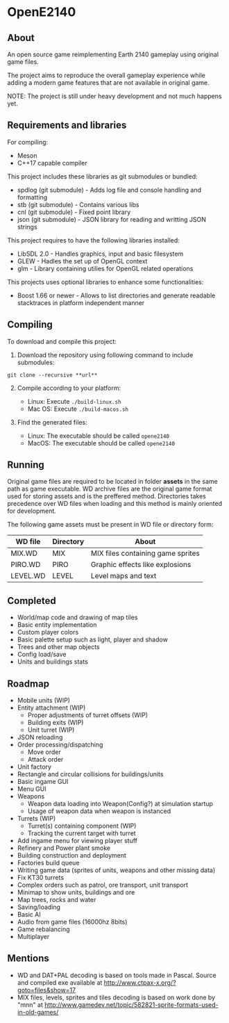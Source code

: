 # OpenE2140

## About
An open source game reimplementing Earth 2140 gameplay using original game files.

The project aims to reproduce the overall gameplay experience while adding a modern game features
that are not available in original game.

NOTE: The project is still under heavy development and not much happens yet.

## Requirements and libraries
For compiling:
- Meson
- C++17 capable compiler

This project includes these libraries as git submodules or bundled:
- spdlog (git submodule) - Adds log file and console handling and formatting
- stb (git submodule) - Contains various libs
- cnl (git submodule) - Fixed point library
- json (git submodule) - JSON library for reading and writting JSON strings

This project requires to have the following libraries installed:
- LibSDL 2.0 - Handles graphics, input and basic filesystem
- GLEW - Hadles the set up of OpenGL context
- glm - Library containing utilies for OpenGL related operations

This projects uses optional libraries to enhance some functionalities:
- Boost 1.66 or newer - Allows to list directories and generate readable stacktraces in platform independent manner

## Compiling
To download and compile this project:
1. Download the repository using following command to include submodules:
```
git clone --recursive **url**
```

2. Compile according to your platform:
    - Linux:
        Execute `./build-linux.sh`
    - Mac OS:
        Execute `./build-macos.sh`
        
3. Find the generated files:
    - Linux:
        The executable should be called `opene2140`
    - MacOS:
        The executable should be called `opene2140`

## Running
Original game files are required to be located in folder **assets** in the same path as game executable.
WD archive files are the original game format used for storing assets and is the preffered method.
Directories takes precedence over WD files when loading and this method is mainly oriented for development.

The following game assets must be present in WD file or directory form:

| WD file | Directory | About |
| --- | --- | --- |
| MIX.WD | MIX | MIX files containing game sprites |
| PIRO.WD | PIRO | Graphic effects like explosions |
| LEVEL.WD | LEVEL | Level maps and text |

## Completed
- World/map code and drawing of map tiles
- Basic entity implementation
- Custom player colors
- Basic palette setup such as light, player and shadow
- Trees and other map objects
- Config load/save
- Units and buildings stats

## Roadmap
- Mobile units (WIP)
- Entity attachment (WIP)
    - Proper adjustments of turret offsets (WIP)
    - Building exits (WIP)
    - Unit turret (WIP)
- JSON reloading
- Order processing/dispatching
    - Move order
    - Attack order
- Unit factory
- Rectangle and circular collisions for buildings/units 
- Basic ingame GUI
- Menu GUI
- Weapons
    - Weapon data loading into Weapon(Config?) at simulation startup
    - Usage of weapon data when weapon is instanced
- Turrets (WIP)
    - Turret(s) containing component (WIP)
    - Tracking the current target with turret
- Add ingame menu for viewing player stuff
- Refinery and Power plant smoke
- Building construction and deployment
- Factories build queue
- Writing game data (sprites of units, weapons and other missing data)
- Fix KT30 turrets
- Complex orders such as patrol, ore transport, unit transport
- Minimap to show units, buildings and ore
- Map trees, rocks and water
- Saving/loading
- Basic AI
- Audio from game files (16000hz 8bits)
- Game rebalancing
- Multiplayer

## Mentions
- WD and DAT+PAL decoding is based on tools made in Pascal. Source and compiled exe available at http://www.ctpax-x.org/?goto=files&show=17
- MIX files, levels, sprites and tiles decoding is based on work done by "mnn" at http://www.gamedev.net/topic/582821-sprite-formats-used-in-old-games/